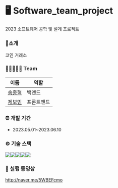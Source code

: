 # 🖥️ Software_team_project
2023 소프트웨어 공학 및 설계 프로젝트

### 📌소개
코인 거래소<br/>

### 👨🏻‍🤝‍👨🏻 Team
| **이름** | **역할** |
| ----- | ------------ |
| [송종혁](https://github.com/jong980000)  | 백앤드 |
| [제보민](https://github.com/jebomin) | 프론트앤드 |

### ⏰ 개발 기간
- 2023.05.01~2023.06.10

### ⚙ 기술 스택
<img src="https://img.shields.io/badge/HTML5-E34F26?style=for-the-badge&logo=HTML5&logoColor=white"><img src="https://img.shields.io/badge/CSS3-1572B6?style=for-the-badge&logo=CSS3&logoColor=white"><img src="https://img.shields.io/badge/JavaScript-F7DF1E?style=for-the-badge&logo=JavaScript&logoColor=white"><img src="https://img.shields.io/badge/Flask-000000?style=for-the-badge&logo=Flask&logoColor=white"><img src="https://img.shields.io/badge/MongoDB-47A248?style=for-the-badge&logo=MongoDB&logoColor=white">

### 🧷 실행 동영상
http://naver.me/5WBEFcmo

